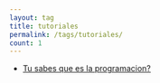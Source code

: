 ```yaml
---
layout: tag
title: tutoriales
permalink: /tags/tutoriales/
count: 1
---
```


- [Tu sabes que es la programacion?](https://ricardoveronica.github.io/posts/tu-sabes-que-es-la-programacion/)
